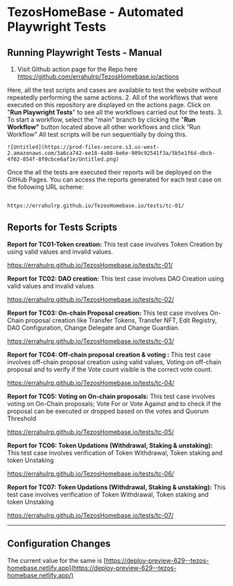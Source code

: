 # TezosHomeBase - Automated Playwright Tests

## Running Playwright Tests - Manual

1. Visit Github action page for the Repo here
https://github.com/errahulrp/TezosHomebase.io/actions

Here, all the test scripts and cases are available to test the website without repeatedly performing the same actions.
2. All of the workflows that were executed on this repository are displayed on the actions page. Click on "**Run Playwright Tests**" to see all the workflows carried out for the tests.
3. To start a workflow, select the "main" branch by clicking the "**Run Workflow"** button located above all other workflows and click “Run Workflow” All test scripts will be run sequentially by doing this.
    
    ![Untitled](https://prod-files-secure.s3.us-west-2.amazonaws.com/3a6ca742-ee18-4a98-be6e-909c92541f3a/5b5e1f6d-dbcb-4f02-854f-8f0cbce6af1e/Untitled.png)
    

Once the all the tests are executed their reports will be deployed on the GitHub Pages. You can access the reports generated for each test case on the following URL scheme: 

```bash

https://errahulrp.github.io/TezosHomebase.io/tests/tc-01/
```

## **Reports for Tests Scripts**

**Report for TC01-Token creation:** 
This test case involves Token Creation by using valid values and invalid values.

https://errahulrp.github.io/TezosHomebase.io/tests/tc-01/

**Report for TC02: DAO creation:** 
This test case involves DAO Creation using valid values and invalid values

https://errahulrp.github.io/TezosHomebase.io/tests/tc-02/

**Report for TC03: On-chain Proposal creation:** 
This test case involves On-Chain proposal creation like Transfer Tokens, Transfer NFT, Edit Registry, DAO Configuration, Change Delegate and Change Guardian.

https://errahulrp.github.io/TezosHomebase.io/tests/tc-03/

**Report for TC04: Off-chain proposal creation & voting :** 
This test case involves off-chain proposal creation using valid values,  Voting on off-chain proposal and to verify if the Vote count visible is the correct vote count.

https://errahulrp.github.io/TezosHomebase.io/tests/tc-04/

**Report for TC05: Voting on On-chain proposals:** 
This test case involves voting on On-Chain proposals; Vote For or Vote Against and to check if the proposal can be executed or dropped based on the votes and Quorum Threshold

https://errahulrp.github.io/TezosHomebase.io/tests/tc-05/

**Report for TC06: Token Updations (Withdrawal, Staking & unstaking):** 
This test case involves verification of Token Withdrawal, Token staking and token Unstaking

https://errahulrp.github.io/TezosHomebase.io/tests/tc-06/

**Report for TC07: Token Updations (Withdrawal, Staking & unstaking):** 
This test case involves verification of Token Withdrawal, Token staking and token Unstaking

https://errahulrp.github.io/TezosHomebase.io/tests/tc-07/

---

## Configuration Changes

The current value for the same is
[https://deploy-preview-629--tezos-homebase.netlify.app](https://deploy-preview-629--tezos-homebase.netlify.app/)